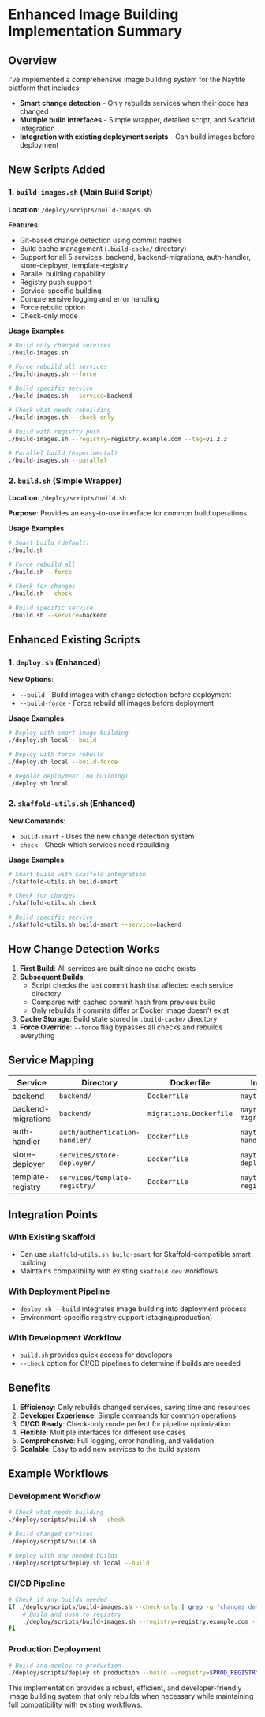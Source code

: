# Enhanced Image Building Implementation Summary

## Overview

I've implemented a comprehensive image building system for the Naytife platform that includes:

- **Smart change detection** - Only rebuilds services when their code has changed
- **Multiple build interfaces** - Simple wrapper, detailed script, and Skaffold integration
- **Integration with existing deployment scripts** - Can build images before deployment

## New Scripts Added

### 1. `build-images.sh` (Main Build Script)

**Location**: `/deploy/scripts/build-images.sh`

**Features**:

- Git-based change detection using commit hashes
- Build cache management (`.build-cache/` directory)
- Support for all 5 services: backend, backend-migrations, auth-handler, store-deployer, template-registry
- Parallel building capability
- Registry push support
- Service-specific building
- Comprehensive logging and error handling
- Force rebuild option
- Check-only mode

**Usage Examples**:

```bash
# Build only changed services
./build-images.sh

# Force rebuild all services
./build-images.sh --force

# Build specific service
./build-images.sh --service=backend

# Check what needs rebuilding
./build-images.sh --check-only

# Build with registry push
./build-images.sh --registry=registry.example.com --tag=v1.2.3

# Parallel build (experimental)
./build-images.sh --parallel
```

### 2. `build.sh` (Simple Wrapper)

**Location**: `/deploy/scripts/build.sh`

**Purpose**: Provides an easy-to-use interface for common build operations.

**Usage Examples**:

```bash
# Smart build (default)
./build.sh

# Force rebuild all
./build.sh --force

# Check for changes
./build.sh --check

# Build specific service
./build.sh --service=backend
```

## Enhanced Existing Scripts

### 1. `deploy.sh` (Enhanced)

**New Options**:

- `--build` - Build images with change detection before deployment
- `--build-force` - Force rebuild all images before deployment

**Usage Examples**:

```bash
# Deploy with smart image building
./deploy.sh local --build

# Deploy with force rebuild
./deploy.sh local --build-force

# Regular deployment (no building)
./deploy.sh local
```

### 2. `skaffold-utils.sh` (Enhanced)

**New Commands**:

- `build-smart` - Uses the new change detection system
- `check` - Check which services need rebuilding

**Usage Examples**:

```bash
# Smart build with Skaffold integration
./skaffold-utils.sh build-smart

# Check for changes
./skaffold-utils.sh check

# Build specific service
./skaffold-utils.sh build-smart --service=backend
```

## How Change Detection Works

1. **First Build**: All services are built since no cache exists
2. **Subsequent Builds**:
   - Script checks the last commit hash that affected each service directory
   - Compares with cached commit hash from previous build
   - Only rebuilds if commits differ or Docker image doesn't exist
3. **Cache Storage**: Build state stored in `.build-cache/` directory
4. **Force Override**: `--force` flag bypasses all checks and rebuilds everything

## Service Mapping

| Service            | Directory                      | Dockerfile              | Image Name                   |
| ------------------ | ------------------------------ | ----------------------- | ---------------------------- |
| backend            | `backend/`                     | `Dockerfile`            | `naytife/backend`            |
| backend-migrations | `backend/`                     | `migrations.Dockerfile` | `naytife/backend-migrations` |
| auth-handler       | `auth/authentication-handler/` | `Dockerfile`            | `naytife/auth-handler`       |
| store-deployer     | `services/store-deployer/`     | `Dockerfile`            | `naytife/store-deployer`     |
| template-registry  | `services/template-registry/`  | `Dockerfile`            | `naytife/template-registry`  |

## Integration Points

### With Existing Skaffold

- Can use `skaffold-utils.sh build-smart` for Skaffold-compatible smart building
- Maintains compatibility with existing `skaffold dev` workflows

### With Deployment Pipeline

- `deploy.sh --build` integrates image building into deployment process
- Environment-specific registry support (staging/production)

### With Development Workflow

- `build.sh` provides quick access for developers
- `--check` option for CI/CD pipelines to determine if builds are needed

## Benefits

1. **Efficiency**: Only rebuilds changed services, saving time and resources
2. **Developer Experience**: Simple commands for common operations
3. **CI/CD Ready**: Check-only mode perfect for pipeline optimization
4. **Flexible**: Multiple interfaces for different use cases
5. **Comprehensive**: Full logging, error handling, and validation
6. **Scalable**: Easy to add new services to the build system

## Example Workflows

### Development Workflow

```bash
# Check what needs building
./deploy/scripts/build.sh --check

# Build changed services
./deploy/scripts/build.sh

# Deploy with any needed builds
./deploy/scripts/deploy.sh local --build
```

### CI/CD Pipeline

```bash
# Check if any builds needed
if ./deploy/scripts/build-images.sh --check-only | grep -q "changes detected"; then
    # Build and push to registry
    ./deploy/scripts/build-images.sh --registry=registry.example.com --tag=$BUILD_TAG
fi
```

### Production Deployment

```bash
# Build and deploy to production
./deploy/scripts/deploy.sh production --build --registry=$PROD_REGISTRY
```

This implementation provides a robust, efficient, and developer-friendly image building system that only rebuilds when necessary while maintaining full compatibility with existing workflows.
